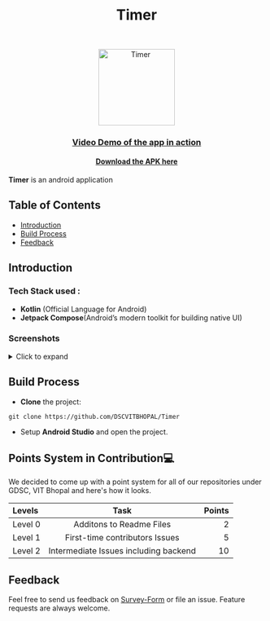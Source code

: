 <h1 align="center"> Timer </h1> <br>

<p align="center">
  <a href="https://github.com/DSCVITBHOPAL/Timer">
    <img alt="Timer" title="Timer" src="https://cdn0.iconfinder.com/data/icons/ios7-essence/22/stopwatch_timer_clock_time-512.png" width="150">
  </a>
</p>

<a href="https://drive.google.com/file/d/1v6bt-wJ5xqIKDeZDR_ECcIOs51o6HaG-/view?usp=sharing"><h3 align="center">Video Demo of the app in action</h4></a>

<a href="https://github.com/woinbo/Dreave/blob/main/apk/app-release.apk"><h4 align="center">Download the APK here</h4></a>

**Timer** is an android application 

## Table of Contents 

- [Introduction](#introduction)
- [Build Process](#build-process)
- [Feedback](#feedback)


## Introduction

### Tech Stack used :

* **Kotlin** (Official Language for Android)
* **Jetpack Compose**(Android’s modern toolkit for building native UI)

###  Screenshots
<details>
     <summary> Click to expand </summary>
  
   Timer End Initial               |  End State Change              | Starting Screen           |  Half completion
:-------------------------:|:-------------------------:|:-------------------------:|:-------------------------:
![](https://github.com/Vishesht27/Timer/blob/main/Images/1.jpeg)|![](https://github.com/Vishesht27/Timer/blob/main/Images/2.jpeg)|![](https://github.com/Vishesht27/Timer/blob/main/Images/3.jpeg)|![](https://github.com/Vishesht27/Timer/blob/main/Images/4.jpeg)|
  
  
</details>  

## Build Process


* **Clone** the project:

```
git clone https://github.com/DSCVITBHOPAL/Timer
```
* Setup **Android Studio** and open the project.


## Points System in Contribution💻
We decided to come up with a point system for all of our repositories under GDSC, VIT Bhopal and here's how it looks.

| Levels        | Task                                               | Points            |
| :---          |     :---:                                          |          ---:     |
| Level 0       | Additons to Readme Files                           | 2                 |
| Level 1       | First-time contributors Issues                     | 5                 |
| Level 2       | Intermediate Issues including backend              | 10                |



## Feedback

Feel free to send us feedback on [Survey-Form](https://pk5myc71j2y.typeform.com/to/a1NEhEvo) or file an issue. Feature requests are always welcome.


